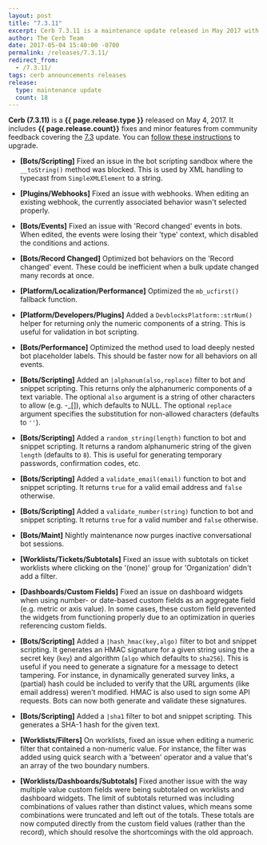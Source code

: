 ```yaml
---
layout: post
title: "7.3.11"
excerpt: Cerb 7.3.11 is a maintenance update released in May 2017 with 18 fixes and minor features from community feedback.
author: The Cerb Team
date: 2017-05-04 15:40:00 -0700
permalink: /releases/7.3.11/
redirect_from:
  - /7.3.11/
tags: cerb announcements releases
release:
  type: maintenance update
  count: 18
---
```


**Cerb (7.3.11)** is a **{{ page.release.type }}** released on May 4, 2017. It includes **{{ page.release.count}}** fixes and minor features from community feedback covering the [7.3](/releases/7.3/) update.  You can [follow these instructions](/docs/upgrading/) to upgrade.

* **[Bots/Scripting]** Fixed an issue in the bot scripting sandbox where the `__toString()` method was blocked. This is used by XML handling to typecast from `SimpleXMLElement` to a string.

* **[Plugins/Webhooks]** Fixed an issue with webhooks. When editing an existing webhook, the currently associated behavior wasn't selected properly.

* **[Bots/Events]** Fixed an issue with 'Record changed' events in bots. When edited, the events were losing their 'type' context, which disabled the conditions and actions.

* **[Bots/Record Changed]** Optimized bot behaviors on the 'Record changed' event. These could be inefficient when a bulk update changed many records at once.

* **[Platform/Localization/Performance]** Optimized the `mb_ucfirst()` fallback function.

* **[Platform/Developers/Plugins]** Added a `DevblocksPlatform::strNum()` helper for returning only the numeric components of a string. This is useful for validation in bot scripting.

* **[Bots/Performance]** Optimized the method used to load deeply nested bot placeholder labels. This should be faster now for all behaviors on all events.

* **[Bots/Scripting]** Added an `|alphanum(also,replace)` filter to bot and snippet scripting. This returns only the alphanumeric components of a text variable. The optional `also` argument is a string of other characters to allow (e.g. -_[]), which defaults to NULL. The optional `replace` argument specifies the substitution for non-allowed characters (defaults to `''`).

* **[Bots/Scripting]** Added a `random_string(length)` function to bot and snippet scripting. It returns a random alphanumeric string of the given `length` (defaults to `8`). This is useful for generating temporary passwords, confirmation codes, etc.

* **[Bots/Scripting]** Added a `validate_email(email)` function to bot and snippet scripting. It returns `true` for a valid email address and `false` otherwise.

* **[Bots/Scripting]** Added a `validate_number(string)` function to bot and snippet scripting. It returns `true` for a valid number and `false` otherwise.

* **[Bots/Maint]** Nightly maintenance now purges inactive conversational bot sessions.

* **[Worklists/Tickets/Subtotals]** Fixed an issue with subtotals on ticket worklists where clicking on the '(none)' group for 'Organization' didn't add a filter.

* **[Dashboards/Custom Fields]** Fixed an issue on dashboard widgets when using number- or date-based custom fields as an aggregate field (e.g. metric or axis value). In some cases, these custom field prevented the widgets from functioning properly due to an optimization in queries referencing custom fields.

* **[Bots/Scripting]** Added a `|hash_hmac(key,algo)` filter to bot and snippet scripting. It generates an HMAC signature for a given string using the a secret key (`key`) and algorithm (`algo` which defaults to `sha256`). This is useful if you need to generate a signature for a message to detect tampering. For instance, in dynamically generated survey links, a (partial) hash could be included to verify that the URL arguments (like email address) weren't modified. HMAC is also used to sign some API requests. Bots can now both generate and validate these signatures.

* **[Bots/Scripting]** Added a `|sha1` filter to bot and snippet scripting. This generates a SHA-1 hash for the given text.

* **[Worklists/Filters]** On worklists, fixed an issue when editing a numeric filter that contained a non-numeric value.  For instance, the filter was added using quick search with a 'between' operator and a value that's an array of the two boundary numbers.

* **[Worklists/Dashboards/Subtotals]** Fixed another issue with the way multiple value custom fields were being subtotaled on worklists and dashboard widgets. The limit of subtotals returned was including combinations of values rather than distinct values, which means some combinations were truncated and left out of the totals. These totals are now computed directly from the custom field values (rather than the record), which should resolve the shortcomings with the old approach.